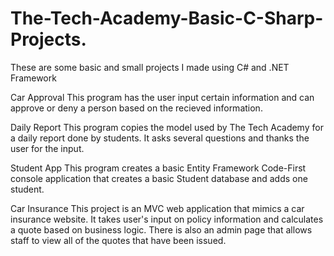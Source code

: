 # The-Tech-Academy-Basic-C-Sharp-Projects.
These are some basic and small projects I made using C# and .NET Framework

Car Approval
  This program has the user input certain information and can approve or deny a person based on the recieved information.

Daily Report
  This program copies the model used by The Tech Academy for a daily report done by students. It asks several questions and thanks the user for the input.

Student App
  This program creates a basic Entity Framework Code-First console application that creates a basic Student database and adds one student.

Car Insurance
   This project is an MVC web application that mimics a car insurance website. It takes user's input on policy information
   and calculates a quote based on business logic. There is also an admin page that allows staff to view all of the quotes
   that have been issued.
    
